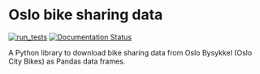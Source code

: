 # Oslo bike sharing data
[![run_tests](https://github.com/visualizards/oslobike/actions/workflows/tests.yml/badge.svg)](https://github.com/visualizards/oslobike/actions/workflows/tests.yml) [![Documentation Status](https://readthedocs.org/projects/oslobike/badge/?version=latest)](https://oslobike.readthedocs.io/en/latest/?badge=latest)


A Python library to download bike sharing data from Oslo Bysykkel (Oslo City Bikes) as Pandas data frames.